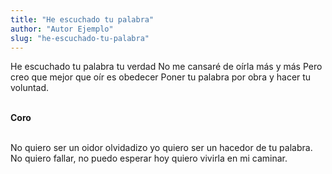 ```yaml
---
title: "He escuchado tu palabra"
author: "Autor Ejemplo"
slug: "he-escuchado-tu-palabra"
---
```


He escuchado tu palabra tu verdad
No me cansaré de oírla más y más
Pero creo que mejor que oír es obedecer
Poner tu palabra por obra y hacer tu voluntad.

<br>
<strong>Coro</strong>
<br>
<br>

No quiero ser un oidor olvidadizo yo quiero ser un hacedor de tu palabra.
No quiero fallar, no puedo esperar hoy quiero vivirla en mi caminar.

